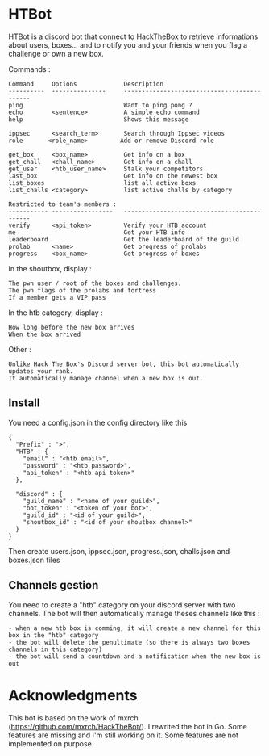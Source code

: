 # HTBot

HTBot is a discord bot that connect to HackTheBox to retrieve informations about users, boxes... and to notify you and your friends when you flag a challenge or own a new box.

Commands :
```
Command     Options             Description                              
----------  ---------------     --------------------------------------------
ping                            Want to ping pong ?
echo        <sentence>          A simple echo command
help                            Shows this message

ippsec      <search_term>       Search through Ippsec videos
role       <role_name>         Add or remove Discord role

get_box     <box_name>          Get info on a box
get_chall   <chall_name>        Get info on a chall
get_user    <htb_user_name>     Stalk your competitors
last_box                        Get info on the newest box
list_boxes                      list all active boxs
list_challs <category>          list active challs by category

Restricted to team's members :
----------- -----------------   --------------------------------------------
verify      <api_token>         Verify your HTB account 
me                              Get your HTB info
leaderboard                     Get the leaderboard of the guild
prolab      <name>              Get progress of prolabs
progress    <box_name>          Get progress of boxes
```

In the shoutbox, display :

    The pwn user / root of the boxes and challenges.
    The pwn flags of the prolabs and fortress
    If a member gets a VIP pass

In the htb category, display :

    How long before the new box arrives
    When the box arrived
    
Other :

    Unlike Hack The Box's Discord server bot, this bot automatically updates your rank.
    It automatically manage channel when a new box is out.


## Install

You need a config.json in the config directory like this
```
{
  "Prefix" : ">",
  "HTB" : {
    "email" : "<htb email>",
    "password" : "<htb password>",
    "api_token" : "<htb api token>"
  },

  "discord" : {
    "guild_name" : "<name of your guild>",
    "bot_token" : "<token of your bot>",
    "guild_id" : "<id of your guild>",
    "shoutbox_id" : "<id of your shoutbox channel>"
  }
}
```

Then create users.json, ippsec.json, progress.json, challs.json and boxes.json files

## Channels gestion

You need to create a "htb" category on your discord server with two channels. The bot will then automatically manage theses channels like this :

    - when a new htb box is comming, it will create a new channel for this box in the "htb" category
    - the bot will delete the penultimate (so there is always two boxes channels in this category)
    - the bot will send a countdown and a notification when the new box is out


# Acknowledgments

This bot is based on the work of mxrch (https://github.com/mxrch/HackTheBot/). 
I rewrited the bot in Go. Some features are missing and I'm still working on it. Some features are not implemented on purpose.
